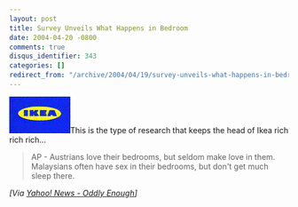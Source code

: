 ```yaml
---
layout: post
title: Survey Unveils What Happens in Bedroom
date: 2004-04-20 -0800
comments: true
disqus_identifier: 343
categories: []
redirect_from: "/archive/2004/04/19/survey-unveils-what-happens-in-bedroom.aspx/"
---
```


![](/images/ikea.gif)This is the type of research that keeps the head of
Ikea rich rich rich...

> AP - Austrians love their bedrooms, but seldom make love in them.
> Malaysians often have sex in their bedrooms, but don't get much sleep
> there.

*[Via [Yahoo! News - Oddly
Enough](http://us.rd.yahoo.com/dailynews/rss/oddlyenough/*http://story.news.yahoo.com/news?tmpl=story2&u=/ap/20040420/ap_on_fe_st/sweden_bedroom_habits)]*

